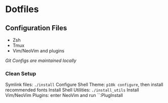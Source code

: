 # Dotfiles

## Configuration Files
- Zsh
- Tmux
- Vim/NeoVim and plugins

*Git Configs are maintained locally*

### Clean Setup
Symlink files: `./install`
Configure Shell Theme: `p10k configure`, then install recommended fonts
Install Shell Utilities: `./install_utils`
Install Vim/NeoVim Plugins: enter NeoVim and run ``:PlugInstall

